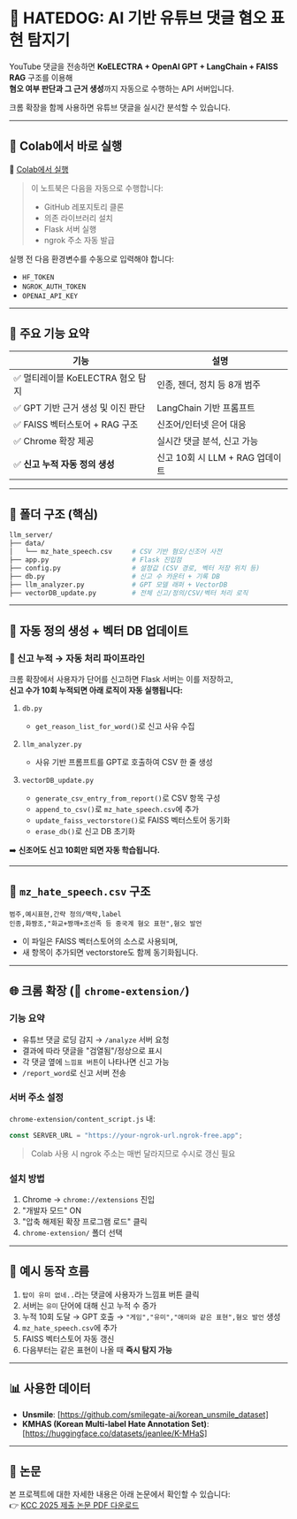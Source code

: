 # 🐶 HATEDOG: AI 기반 유튜브 댓글 혐오 표현 탐지기

YouTube 댓글을 전송하면 **KoELECTRA + OpenAI GPT + LangChain + FAISS RAG** 구조를 이용해  
**혐오 여부 판단과 그 근거 생성**까지 자동으로 수행하는 API 서버입니다.

크롬 확장을 함께 사용하면 유튜브 댓글을 실시간 분석할 수 있습니다.

---

## 🚀 Colab에서 바로 실행

📎 [Colab에서 실행](https://colab.research.google.com/github/hatedogs/hatedog/blob/main/run.ipynb)

> 이 노트북은 다음을 자동으로 수행합니다:
> - GitHub 레포지토리 클론
> - 의존 라이브러리 설치
> - Flask 서버 실행
> - ngrok 주소 자동 발급

실행 전 다음 환경변수를 수동으로 입력해야 합니다:
- `HF_TOKEN`
- `NGROK_AUTH_TOKEN`
- `OPENAI_API_KEY`

---

## 🧠 주요 기능 요약

| 기능 | 설명 |
|------|------|
| ✅ 멀티레이블 KoELECTRA 혐오 탐지 | 인종, 젠더, 정치 등 8개 범주 |
| ✅ GPT 기반 근거 생성 및 이진 판단 | LangChain 기반 프롬프트 |
| ✅ FAISS 벡터스토어 + RAG 구조 | 신조어/인터넷 은어 대응 |
| ✅ Chrome 확장 제공 | 실시간 댓글 분석, 신고 가능 |
| ✅ **신고 누적 자동 정의 생성** | 신고 10회 시 LLM + RAG 업데이트 |

---

## 📂 폴더 구조 (핵심)

```bash
llm_server/
├── data/
│   └── mz_hate_speech.csv     # CSV 기반 혐오/신조어 사전
├── app.py                     # Flask 진입점
├── config.py                  # 설정값 (CSV 경로, 벡터 저장 위치 등)
├── db.py                      # 신고 수 카운터 + 기록 DB
├── llm_analyzer.py            # GPT 모델 래퍼 + VectorDB
├── vectorDB_update.py         # 전체 신고/정의/CSV/벡터 처리 로직
```

---

## 📌 자동 정의 생성 + 벡터 DB 업데이트

### 🚨 신고 누적 → 자동 처리 파이프라인

크롬 확장에서 사용자가 단어를 신고하면 Flask 서버는 이를 저장하고,  
**신고 수가 10회 누적되면 아래 로직이 자동 실행됩니다:**

1. `db.py`  
   - `get_reason_list_for_word()`로 신고 사유 수집

2. `llm_analyzer.py`  
   - 사유 기반 프롬프트를 GPT로 호출하여 CSV 한 줄 생성

3. `vectorDB_update.py`  
   - `generate_csv_entry_from_report()`로 CSV 항목 구성  
   - `append_to_csv()`로 `mz_hate_speech.csv`에 추가  
   - `update_faiss_vectorstore()`로 FAISS 벡터스토어 동기화  
   - `erase_db()`로 신고 DB 초기화

➡️ **신조어도 신고 10회만 되면 자동 학습됩니다.**

---

## 🧠 `mz_hate_speech.csv` 구조

```csv
범주,예시표현,간략 정의/맥락,label
인종,화짱조,"화교+짱깨+조선족 등 중국계 혐오 표현",혐오 발언
```

- 이 파일은 FAISS 벡터스토어의 소스로 사용되며,
- 새 항목이 추가되면 vectorstore도 함께 동기화됩니다.

---

## 🌐 크롬 확장 (📁 `chrome-extension/`)

### 기능 요약

- 유튜브 댓글 로딩 감지 → `/analyze` 서버 요청
- 결과에 따라 댓글을 "검열됨"/정상으로 표시
- 각 댓글 옆에 `느낌표 버튼`이 나타나면 신고 가능
- `/report_word`로 신고 서버 전송

### 서버 주소 설정

`chrome-extension/content_script.js` 내:

```js
const SERVER_URL = "https://your-ngrok-url.ngrok-free.app";
```

> Colab 사용 시 ngrok 주소는 매번 달라지므로 수시로 갱신 필요

### 설치 방법

1. Chrome → `chrome://extensions` 진입
2. "개발자 모드" ON
3. "압축 해제된 확장 프로그램 로드" 클릭
4. `chrome-extension/` 폴더 선택

---

## 📎 예시 동작 흐름

1. `탑이 유미 없네..`라는 댓글에 사용자가 느낌표 버튼 클릭  
2. 서버는 `유미` 단어에 대해 신고 누적 수 증가  
3. 누적 10회 도달 → GPT 호출 → `"게임","유미","애미와 같은 표현",혐오 발언` 생성  
4. `mz_hate_speech.csv`에 추가  
5. FAISS 벡터스토어 자동 갱신  
6. 다음부터는 같은 표현이 나올 때 **즉시 탐지 가능**

---


## 📊 사용한 데이터

- **Unsmile**: [https://github.com/smilegate-ai/korean_unsmile_dataset]
- **KMHAS (Korean Multi-label Hate Annotation Set)**: [https://huggingface.co/datasets/jeanlee/K-MHaS]

---

## 📄 논문 

본 프로젝트에 대한 자세한 내용은 아래 논문에서 확인할 수 있습니다:  
👉 [KCC 2025 제출 논문 PDF 다운로드](https://github.com/js22211/your-repo-name/releases/download/paper/KCC_2025_paper.pdf)